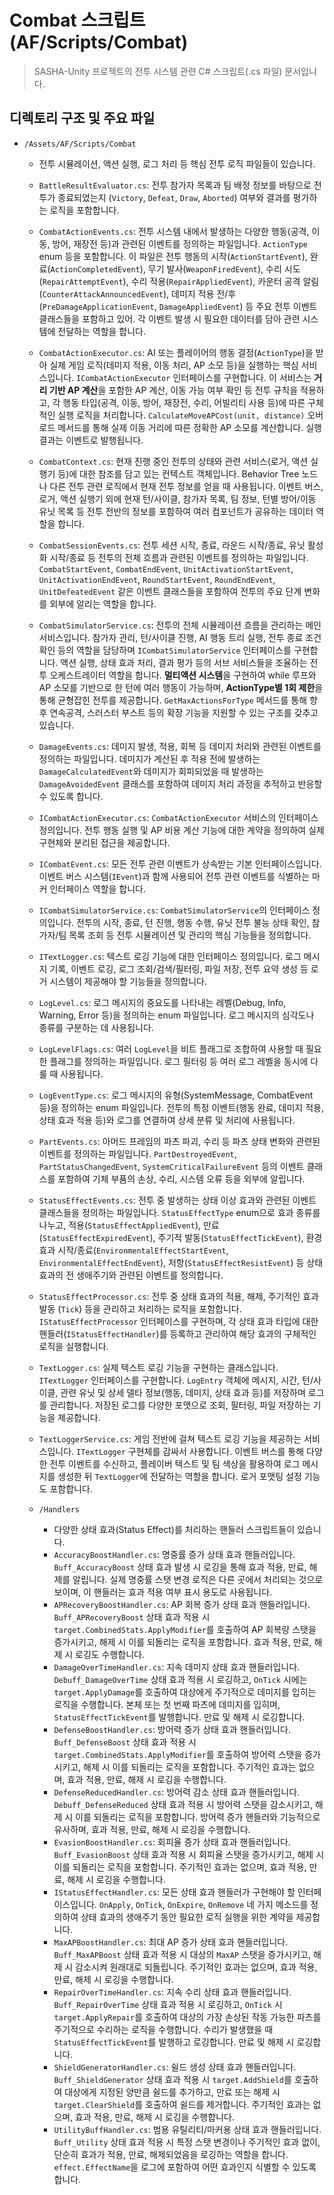 # Combat 스크립트 (AF/Scripts/Combat)

> SASHA-Unity 프로젝트의 전투 시스템 관련 C# 스크립트(.cs 파일) 문서입니다.

## 디렉토리 구조 및 주요 파일

- `/Assets/AF/Scripts/Combat`
  - 전투 시뮬레이션, 액션 실행, 로그 처리 등 핵심 전투 로직 파일들이 있습니다.
  - `BattleResultEvaluator.cs`: 전투 참가자 목록과 팀 배정 정보를 바탕으로 전투가 종료되었는지 (`Victory`, `Defeat`, `Draw`, `Aborted`) 여부와 결과를 평가하는 로직을 포함합니다.
  - `CombatActionEvents.cs`: 전투 시스템 내에서 발생하는 다양한 행동(공격, 이동, 방어, 재장전 등)과 관련된 이벤트를 정의하는 파일입니다. `ActionType` enum 등을 포함합니다. 이 파일은 전투 행동의 시작(`ActionStartEvent`), 완료(`ActionCompletedEvent`), 무기 발사(`WeaponFiredEvent`), 수리 시도(`RepairAttemptEvent`), 수리 적용(`RepairAppliedEvent`), 카운터 공격 알림(`CounterAttackAnnouncedEvent`), 데미지 적용 전/후(`PreDamageApplicationEvent`, `DamageAppliedEvent`) 등 주요 전투 이벤트 클래스들을 포함하고 있어. 각 이벤트 발생 시 필요한 데이터를 담아 관련 시스템에 전달하는 역할을 합니다.
  - `CombatActionExecutor.cs`: AI 또는 플레이어의 행동 결정(`ActionType`)을 받아 실제 게임 로직(데미지 적용, 이동 처리, AP 소모 등)을 실행하는 핵심 서비스입니다. `ICombatActionExecutor` 인터페이스를 구현합니다. 이 서비스는 **거리 기반 AP 계산**을 포함한 AP 계산, 이동 가능 여부 확인 등 전투 규칙을 적용하고, 각 행동 타입(공격, 이동, 방어, 재장전, 수리, 어빌리티 사용 등)에 따른 구체적인 실행 로직을 처리합니다. `CalculateMoveAPCost(unit, distance)` 오버로드 메서드를 통해 실제 이동 거리에 따른 정확한 AP 소모를 계산합니다. 실행 결과는 이벤트로 발행됩니다.
  - `CombatContext.cs`: 현재 진행 중인 전투의 상태와 관련 서비스(로거, 액션 실행기 등)에 대한 참조를 담고 있는 컨텍스트 객체입니다. Behavior Tree 노드나 다른 전투 관련 로직에서 현재 전투 정보를 얻을 때 사용됩니다. 이벤트 버스, 로거, 액션 실행기 외에 현재 턴/사이클, 참가자 목록, 팀 정보, 턴별 방어/이동 유닛 목록 등 전투 전반의 정보를 포함하여 여러 컴포넌트가 공유하는 데이터 역할을 합니다.
  - `CombatSessionEvents.cs`: 전투 세션 시작, 종료, 라운드 시작/종료, 유닛 활성화 시작/종료 등 전투의 전체 흐름과 관련된 이벤트를 정의하는 파일입니다. `CombatStartEvent`, `CombatEndEvent`, `UnitActivationStartEvent`, `UnitActivationEndEvent`, `RoundStartEvent`, `RoundEndEvent`, `UnitDefeatedEvent` 같은 이벤트 클래스들을 포함하여 전투의 주요 단계 변화를 외부에 알리는 역할을 합니다.
  - `CombatSimulatorService.cs`: 전투의 전체 시뮬레이션 흐름을 관리하는 메인 서비스입니다. 참가자 관리, 턴/사이클 진행, AI 행동 트리 실행, 전투 종료 조건 확인 등의 역할을 담당하며 `ICombatSimulatorService` 인터페이스를 구현합니다. 액션 실행, 상태 효과 처리, 결과 평가 등의 서브 서비스들을 조율하는 전투 오케스트레이터 역할을 합니다. **멀티액션 시스템**을 구현하여 while 루프와 AP 소모를 기반으로 한 턴에 여러 행동이 가능하며, **ActionType별 1회 제한**을 통해 균형잡힌 전투를 제공합니다. `GetMaxActionsForType` 메서드를 통해 향후 연속공격, 스러스터 부스트 등의 확장 기능을 지원할 수 있는 구조를 갖추고 있습니다.
  - `DamageEvents.cs`: 데미지 발생, 적용, 회복 등 데미지 처리와 관련된 이벤트를 정의하는 파일입니다. 데미지가 계산된 후 적용 전에 발생하는 `DamageCalculatedEvent`와 데미지가 회피되었을 때 발생하는 `DamageAvoidedEvent` 클래스를 포함하여 데미지 처리 과정을 추적하고 반응할 수 있도록 합니다.
  - `ICombatActionExecutor.cs`: `CombatActionExecutor` 서비스의 인터페이스 정의입니다. 전투 행동 실행 및 AP 비용 계산 기능에 대한 계약을 정의하여 실제 구현체와 분리된 접근을 제공합니다.
  - `ICombatEvent.cs`: 모든 전투 관련 이벤트가 상속받는 기본 인터페이스입니다. 이벤트 버스 시스템(`IEvent`)과 함께 사용되어 전투 관련 이벤트를 식별하는 마커 인터페이스 역할을 합니다.
  - `ICombatSimulatorService.cs`: `CombatSimulatorService`의 인터페이스 정의입니다. 전투의 시작, 종료, 턴 진행, 행동 수행, 유닛 전투 불능 상태 확인, 참가자/팀 목록 조회 등 전투 시뮬레이션 및 관리의 핵심 기능들을 정의합니다.
  - `ITextLogger.cs`: 텍스트 로깅 기능에 대한 인터페이스 정의입니다. 로그 메시지 기록, 이벤트 로깅, 로그 조회/검색/필터링, 파일 저장, 전투 요약 생성 등 로거 시스템이 제공해야 할 기능들을 정의합니다.
  - `LogLevel.cs`: 로그 메시지의 중요도를 나타내는 레벨(Debug, Info, Warning, Error 등)을 정의하는 enum 파일입니다. 로그 메시지의 심각도나 종류를 구분하는 데 사용됩니다.
  - `LogLevelFlags.cs`: 여러 `LogLevel`을 비트 플래그로 조합하여 사용할 때 필요한 플래그를 정의하는 파일입니다. 로그 필터링 등 여러 로그 레벨을 동시에 다룰 때 사용됩니다.
  - `LogEventType.cs`: 로그 메시지의 유형(SystemMessage, CombatEvent 등)을 정의하는 enum 파일입니다. 전투의 특정 이벤트(행동 완료, 데미지 적용, 상태 효과 적용 등)와 로그를 연결하여 상세 분류 및 처리에 사용됩니다.
  - `PartEvents.cs`: 아머드 프레임의 파츠 파괴, 수리 등 파츠 상태 변화와 관련된 이벤트를 정의하는 파일입니다. `PartDestroyedEvent`, `PartStatusChangedEvent`, `SystemCriticalFailureEvent` 등의 이벤트 클래스를 포함하여 기체 부품의 손상, 수리, 시스템 오류 등을 외부에 알립니다.
  - `StatusEffectEvents.cs`: 전투 중 발생하는 상태 이상 효과와 관련된 이벤트 클래스들을 정의하는 파일입니다. `StatusEffectType` enum으로 효과 종류를 나누고, 적용(`StatusEffectAppliedEvent`), 만료(`StatusEffectExpiredEvent`), 주기적 발동(`StatusEffectTickEvent`), 환경 효과 시작/종료(`EnvironmentalEffectStartEvent`, `EnvironmentalEffectEndEvent`), 저항(`StatusEffectResistEvent`) 등 상태 효과의 전 생애주기와 관련된 이벤트를 정의합니다.
  - `StatusEffectProcessor.cs`: 전투 중 상태 효과의 적용, 해제, 주기적인 효과 발동 (`Tick`) 등을 관리하고 처리하는 로직을 포함합니다. `IStatusEffectProcessor` 인터페이스를 구현하며, 각 상태 효과 타입에 대한 핸들러(`IStatusEffectHandler`)를 등록하고 관리하여 해당 효과의 구체적인 로직을 실행합니다.
  - `TextLogger.cs`: 실제 텍스트 로깅 기능을 구현하는 클래스입니다. `ITextLogger` 인터페이스를 구현합니다. `LogEntry` 객체에 메시지, 시간, 턴/사이클, 관련 유닛 및 상세 델타 정보(행동, 데미지, 상태 효과 등)를 저장하며 로그를 관리합니다. 저장된 로그를 다양한 포맷으로 조회, 필터링, 파일 저장하는 기능을 제공합니다.
  - `TextLoggerService.cs`: 게임 전반에 걸쳐 텍스트 로깅 기능을 제공하는 서비스입니다. `ITextLogger` 구현체를 감싸서 사용합니다. 이벤트 버스를 통해 다양한 전투 이벤트를 수신하고, 플레이버 텍스트 및 팀 색상을 활용하여 로그 메시지를 생성한 뒤 `TextLogger`에 전달하는 역할을 합니다. 로거 포맷팅 설정 기능도 포함합니다.

  - `/Handlers`
    - 다양한 상태 효과(Status Effect)를 처리하는 핸들러 스크립트들이 있습니다.
    - `AccuracyBoostHandler.cs`: 명중률 증가 상태 효과 핸들러입니다. `Buff_AccuracyBoost` 상태 효과 발생 시 로깅을 통해 효과 적용, 만료, 해제를 알립니다. 실제 명중률 스탯 변경 로직은 다른 곳에서 처리되는 것으로 보이며, 이 핸들러는 효과 적용 여부 표시 용도로 사용됩니다.
    - `APRecoveryBoostHandler.cs`: AP 회복 증가 상태 효과 핸들러입니다. `Buff_APRecoveryBoost` 상태 효과 적용 시 `target.CombinedStats.ApplyModifier`를 호출하여 AP 회복량 스탯을 증가시키고, 해제 시 이를 되돌리는 로직을 포함합니다. 효과 적용, 만료, 해제 시 로깅도 수행합니다.
    - `DamageOverTimeHandler.cs`: 지속 데미지 상태 효과 핸들러입니다. `Debuff_DamageOverTime` 상태 효과 적용 시 로깅하고, `OnTick` 시에는 `target.ApplyDamage`를 호출하여 대상에게 주기적으로 데미지를 입히는 로직을 수행합니다. 본체 또는 첫 번째 파츠에 데미지를 입히며, `StatusEffectTickEvent`를 발행합니다. 만료 및 해제 시 로깅합니다.
    - `DefenseBoostHandler.cs`: 방어력 증가 상태 효과 핸들러입니다. `Buff_DefenseBoost` 상태 효과 적용 시 `target.CombinedStats.ApplyModifier`를 호출하여 방어력 스탯을 증가시키고, 해제 시 이를 되돌리는 로직을 포함합니다. 주기적인 효과는 없으며, 효과 적용, 만료, 해제 시 로깅을 수행합니다.
    - `DefenseReducedHandler.cs`: 방어력 감소 상태 효과 핸들러입니다. `Debuff_DefenseReduced` 상태 효과 적용 시 방어력 스탯을 감소시키고, 해제 시 이를 되돌리는 로직을 포함합니다. 방어력 증가 핸들러와 기능적으로 유사하며, 효과 적용, 만료, 해제 시 로깅을 수행합니다.
    - `EvasionBoostHandler.cs`: 회피율 증가 상태 효과 핸들러입니다. `Buff_EvasionBoost` 상태 효과 적용 시 회피율 스탯을 증가시키고, 해제 시 이를 되돌리는 로직을 포함합니다. 주기적인 효과는 없으며, 효과 적용, 만료, 해제 시 로깅을 수행합니다.
    - `IStatusEffectHandler.cs`: 모든 상태 효과 핸들러가 구현해야 할 인터페이스입니다. `OnApply`, `OnTick`, `OnExpire`, `OnRemove` 네 가지 메소드를 정의하여 상태 효과의 생애주기 동안 필요한 로직 실행을 위한 계약을 제공합니다.
    - `MaxAPBoostHandler.cs`: 최대 AP 증가 상태 효과 핸들러입니다. `Buff_MaxAPBoost` 상태 효과 적용 시 대상의 `MaxAP` 스탯을 증가시키고, 해제 시 감소시켜 원래대로 되돌립니다. 주기적인 효과는 없으며, 효과 적용, 만료, 해제 시 로깅을 수행합니다.
    - `RepairOverTimeHandler.cs`: 지속 수리 상태 효과 핸들러입니다. `Buff_RepairOverTime` 상태 효과 적용 시 로깅하고, `OnTick` 시 `target.ApplyRepair`를 호출하여 대상의 가장 손상된 작동 가능한 파츠를 주기적으로 수리하는 로직을 수행합니다. 수리가 발생했을 때 `StatusEffectTickEvent`를 발행하고 로깅합니다. 만료 및 해제 시 로깅합니다.
    - `ShieldGeneratorHandler.cs`: 쉴드 생성 상태 효과 핸들러입니다. `Buff_ShieldGenerator` 상태 효과 적용 시 `target.AddShield`를 호출하여 대상에게 지정된 양만큼 쉴드를 추가하고, 만료 또는 해제 시 `target.ClearShield`를 호출하여 쉴드를 제거합니다. 주기적인 효과는 없으며, 효과 적용, 만료, 해제 시 로깅을 수행합니다.
    - `UtilityBuffHandler.cs`: 범용 유틸리티/마커용 상태 효과 핸들러입니다. `Buff_Utility` 상태 효과 적용 시 특정 스탯 변경이나 주기적인 효과 없이, 단순히 효과가 적용, 만료, 해제되었음을 로깅하는 역할을 합니다. `effect.EffectName`을 로그에 포함하여 어떤 효과인지 식별할 수 있도록 합니다. 